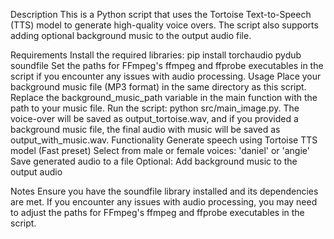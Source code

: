 Description
This is a Python script that uses the Tortoise Text-to-Speech (TTS) model to generate high-quality voice overs. The script also supports adding optional background music to the output audio file.

Requirements
Install the required libraries: pip install torchaudio pydub soundfile
Set the paths for FFmpeg's ffmpeg and ffprobe executables in the script if you encounter any issues with audio processing.
Usage
Place your background music file (MP3 format) in the same directory as this script.
Replace the background_music_path variable in the main function with the path to your music file.
Run the script: python src/main_image.py.
The voice-over will be saved as output_tortoise.wav, and if you provided a background music file, the final audio with music will be saved as output_with_music.wav.
Functionality
Generate speech using Tortoise TTS model (Fast preset)
Select from male or female voices: 'daniel' or 'angie'
Save generated audio to a file
Optional: Add background music to the output audio

Notes
Ensure you have the soundfile library installed and its dependencies are met.
If you encounter any issues with audio processing, you may need to adjust the paths for FFmpeg's ffmpeg and ffprobe executables in the script.